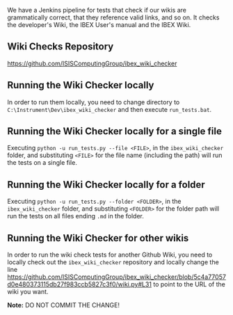 We have a Jenkins pipeline for tests that check if our wikis are grammatically correct, that they reference valid links, and so on. It checks the developer's Wiki, the IBEX User's manual and the IBEX Wiki. 

## Wiki Checks Repository
https://github.com/ISISComputingGroup/ibex_wiki_checker

## Running the Wiki Checker locally

In order to run them locally, you need to change directory to `C:\Instrument\Dev\ibex_wiki_checker` and then execute `run_tests.bat`.

## Running the Wiki Checker locally for a single file

Executing `python -u run_tests.py --file <FILE>`, in the `ibex_wiki_checker` folder, and substituting `<FILE>` for the file name (including the path) will run the tests on a single file.

## Running the Wiki Checker locally for a folder
Executing `python -u run_tests.py --folder <FOLDER>`, in the `ibex_wiki_checker` folder, and substituting `<FOLDER>` for the folder path will run the tests on all files ending `.md` in the folder.

## Running the Wiki Checker for other wikis

In order to run the wiki check tests for another Github Wiki, you need to locally check out the `ibex_wiki_checker` repository and locally change the line https://github.com/ISISComputingGroup/ibex_wiki_checker/blob/5c4a77057d0e480373115db27f983ccb5827c3f0/wiki.py#L31 to point to the URL of the wiki you want.
 
**Note:** DO NOT COMMIT THE CHANGE!
